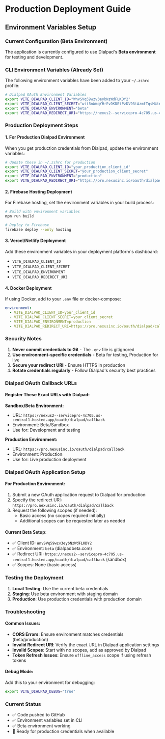 # Production Deployment Guide

## Environment Variables Setup

### Current Configuration (Beta Environment)
The application is currently configured to use Dialpad's **Beta environment** for testing and development.

### CLI Environment Variables (Already Set)
The following environment variables have been added to your `~/.zshrc` profile:

```bash
# Dialpad OAuth Environment Variables
export VITE_DIALPAD_CLIENT_ID="WnvSVq59wzv3eybNzWdFLKDY2"
export VITE_DIALPAD_CLIENT_SECRET="wttBnWmqYHrEvDKDEtPzDV93tAzmfTqsM4tnA65wmVAbtX7Qw5"
export VITE_DIALPAD_ENVIRONMENT="beta"
export VITE_DIALPAD_REDIRECT_URI="https://nexus2--servicepro-4c705.us-central1.hosted.app/oauth/dialpad/callback"
```

### Production Deployment Steps

#### 1. For Production Dialpad Environment
When you get production credentials from Dialpad, update the environment variables:

```bash
# Update these in ~/.zshrc for production
export VITE_DIALPAD_CLIENT_ID="your_production_client_id"
export VITE_DIALPAD_CLIENT_SECRET="your_production_client_secret"
export VITE_DIALPAD_ENVIRONMENT="production"
export VITE_DIALPAD_REDIRECT_URI="https://pro.nexusinc.io/oauth/dialpad/callback"
```

#### 2. Firebase Hosting Deployment
For Firebase hosting, set the environment variables in your build process:

```bash
# Build with environment variables
npm run build

# Deploy to Firebase
firebase deploy --only hosting
```

#### 3. Vercel/Netlify Deployment
Add these environment variables in your deployment platform's dashboard:

- `VITE_DIALPAD_CLIENT_ID`
- `VITE_DIALPAD_CLIENT_SECRET`
- `VITE_DIALPAD_ENVIRONMENT`
- `VITE_DIALPAD_REDIRECT_URI`

#### 4. Docker Deployment
If using Docker, add to your `.env` file or docker-compose:

```yaml
environment:
  - VITE_DIALPAD_CLIENT_ID=your_client_id
  - VITE_DIALPAD_CLIENT_SECRET=your_client_secret
  - VITE_DIALPAD_ENVIRONMENT=production
  - VITE_DIALPAD_REDIRECT_URI=https://pro.nexusinc.io/oauth/dialpad/callback
```

### Security Notes

1. **Never commit credentials to Git** - The `.env` file is gitignored
2. **Use environment-specific credentials** - Beta for testing, Production for live
3. **Secure your redirect URI** - Ensure HTTPS in production
4. **Rotate credentials regularly** - Follow Dialpad's security best practices

### Dialpad OAuth Callback URLs

#### Register These Exact URLs with Dialpad:

**Sandbox/Beta Environment:**
- URL: `https://nexus2--servicepro-4c705.us-central1.hosted.app/oauth/dialpad/callback`
- Environment: Beta/Sandbox
- Use for: Development and testing

**Production Environment:**
- URL: `https://pro.nexusinc.io/oauth/dialpad/callback`
- Environment: Production
- Use for: Live production deployment

### Dialpad OAuth Application Setup

#### For Production Environment:
1. Submit a new OAuth application request to Dialpad for production
2. Specify the redirect URI: `https://pro.nexusinc.io/oauth/dialpad/callback`
3. Request the following scopes (if needed):
   - Basic access (no scopes required initially)
   - Additional scopes can be requested later as needed

#### Current Beta Setup:
- ✅ Client ID: `WnvSVq59wzv3eybNzWdFLKDY2`
- ✅ Environment: `beta` (dialpadbeta.com)
- ✅ Redirect URI: `https://nexus2--servicepro-4c705.us-central1.hosted.app/oauth/dialpad/callback` (sandbox)
- ✅ Scopes: None (basic access)

### Testing the Deployment

1. **Local Testing**: Use the current beta credentials
2. **Staging**: Use beta environment with staging domain
3. **Production**: Use production credentials with production domain

### Troubleshooting

#### Common Issues:
- **CORS Errors**: Ensure environment matches credentials (beta/production)
- **Invalid Redirect URI**: Verify the exact URL in Dialpad application settings
- **Invalid Scopes**: Start with no scopes, add as approved by Dialpad
- **Token Refresh Issues**: Ensure `offline_access` scope if using refresh tokens

#### Debug Mode:
Add this to your environment for debugging:
```bash
export VITE_DIALPAD_DEBUG="true"
```

### Current Status
- ✅ Code pushed to GitHub
- ✅ Environment variables set in CLI
- ✅ Beta environment working
- 🔄 Ready for production credentials when available 